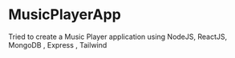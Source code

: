 # MusicPlayerApp
Tried to create a Music Player application using NodeJS, ReactJS, MongoDB , Express , Tailwind

